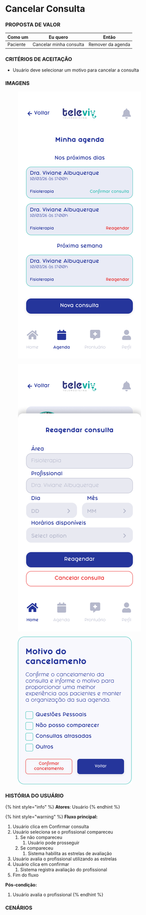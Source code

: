 # Cancelar Consulta

### PROPOSTA DE VALOR

| Como um  | Eu quero                | Então             |
| -------- | ----------------------- | ----------------- |
| Paciente | Cancelar minha consulta | Remover da agenda |

### CRITÉRIOS DE ACEITAÇÃO

* Usuário deve selecionar um motivo para cancelar a consulta

### IMAGENS

<div>

<figure><img src="../../.gitbook/assets/Minha agenda.png" alt=""><figcaption></figcaption></figure>

 

<figure><img src="../../.gitbook/assets/Reagendar consulta.png" alt=""><figcaption></figcaption></figure>

 

<figure><img src="../../.gitbook/assets/Cancelar consulta - Modal.png" alt=""><figcaption></figcaption></figure>

</div>

### HISTÓRIA DO USUÁRIO

{% hint style="info" %}
**Atores**: Usuário
{% endhint %}

{% hint style="warning" %}
**Fluxo principal:**

1. Usuário clica em Confirmar consulta
2. Usuário seleciona se o profissional compareceu
   1. Se não compareceu
      1. Usuário pode prosseguir
   2. Se compareceu
      1. Sistema habilita as estrelas de avaliação
3. Usuário avalia o profissional utilizando as estrelas
4. Usuário clica em confirmar
   1. Sistema registra avaliação do profissional
5. Fim do fluxo

**Pós-condição:**

1. Usuário avalia o profissional
{% endhint %}

### CENÁRIOS

```gherkin
```
